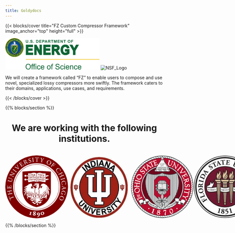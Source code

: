 ```yaml
---
title: Goldydocs
---
```



{{< blocks/cover title="FZ Custom Compressor Framework" image_anchor="top" height="full" >}}

<img src="../UsDeptOfEnergy.png" alt="US Dept of Energy,Office of Science" width="300" height="100" />

<img src="https://upload.wikimedia.org/wikipedia/commons/7/7e/NSF_logo.png" alt="NSF_Logo" width="100" height="100" />


<p class="lead mt-5">We will create a framework called “FZ” to enable users to compose and use novel, specialized lossy compressors more swiftly. The framework caters to their domains, applications, use cases, and requirements.</p>
{{< /blocks/cover >}}


<!-- {{% blocks/lead color="primary" %}}
Goldydocs provides a single web UI providing visibility into porridge
temperature, chair size, and bed softness metrics! You can even find out who's
been eating **your** porridge.

(Sadly, Goldydocs isn't a real project, but you can use this site as an example
to create your own real websites with [Docsy](https://docsy.dev))
{{% /blocks/lead %}} -->


<!-- {{% blocks/section color="dark" type="row" %}}
{{% blocks/feature icon="fa-lightbulb" title="New chair metrics!" %}}
The Goldydocs UI now shows chair size metrics by default.

Please follow this space for updates!
{{% /blocks/feature %}}


{{% blocks/feature icon="fab fa-github" title="Contributions welcome!" url="https://github.com/google/docsy-example" %}}
We do a [Pull Request](https://github.com/google/docsy-example/pulls) contributions workflow on **GitHub**. New users are always welcome!
{{% /blocks/feature %}}


{{% blocks/feature icon="fab fa-twitter" title="Follow us on Twitter!" url="https://twitter.com/docsydocs" %}}
For announcement of latest features etc.
{{% /blocks/feature %}}


{{% /blocks/section %}} -->


{{% blocks/section %}}
<h1 style="text-align:center;">We are working with the following institutions.</h1>
<br />
<div style="display:flex;justify-content: space-around;width:100%">
<img style="border-radius: 50%;" src="../uchicago.png" alt="UChicago" width="200" height="200">
<img style="border-radius: 50%;" src="../iu.jpeg" alt="Indiana University" width="200" height="200">
<img style="border-radius: 50%;" src="../osu.png" alt="Ohio State University" width="200" height="200">
<img style="border-radius: 50%;" src="../fsu.jpeg" alt="Florida State University" width="200" height="200">
</div>



{{% /blocks/section %}}

